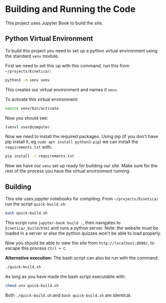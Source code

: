 # Building and Running the Code

This project uses Jupyter Book to build the site.

## Python Virtual Environment

To build this project you need to set up a python virtual environment using the standard `venv` module.

First we need to set this up with this command, run this from `~/projects/Ecnetica/`:
```bash
python3 -m venv venv
```

This creates our virtual environment and names it `venv`. 

To activate this virtual environment:
```bash
source venv/bin/activate 
```

Now you should see:
```bash
(venv) user@computer 
```

Now we need to install the required packages. Using pip (if you don't have pip install it, eg `sudo apt install python3-pip`) we can install the `requirements.txt` with:
```bash
pip install -r requirements.txt
```

Now we have our `venv` set up ready for building our site. Make sure for the rest of the process you have the virtual environment running.

## Building

This site uses jupyter notebooks for compiling. From `~/projects/Ecnetica/` run the script `quick-build.sh`:
```bash
bash quick-build.sh
```

This script runs `jupyter-book build .`, then navigates to `Ecnetica/_build/html` and runs a python server. Note: the website must be loaded in a server or else the python quizzes won't be able to load properly. 

Now you should be able to view the site from `http://localhost:8000/`, to escape this process `Ctrl + C`.

**Alternative execution:**
The bash script can also be run with the command:
```bash
./quick-build.sh
```

As long as you have made the bash script executable with:
```bash
chmod u+x quick-build.sh
``` 

Both `./quick-build.sh` and `bash quick-build.sh` are identical.

<!--
## Adding Chapters

To add a new chapter:

1. Add the chapter itself
2. Add it to the index page
3. Add it to `_toc.yml`
4. Remove the build folder
5. Rebuild using the jupyter-book command
-->